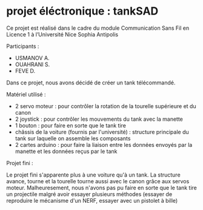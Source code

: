 # projet éléctronique : tankSAD
Ce projet est réalisé dans le cadre du module Communication Sans Fil en Licence 1 à l’Université
Nice Sophia Antipolis

Participants :
- USMANOV A.
- OUAHRANI S.
- FEVE D.

Dans ce projet, nous avons décidé de créer un tank télécommandé.

Matériel utilisé :

- 2 servo moteur : pour contrôler la rotation de la tourelle supérieure et du canon
- 2 joystick : pour contrôler les mouvements du tank avec la manette
- 1 bouton : pour faire en sorte que le tank tire
- châssis de la voiture (fournis par l'université) : structure principale du tank sur laquelle on assemble les composants
- 2 cartes arduino : pour faire la liaison entre les données envoyés par la manette et les données reçus par le tank

Projet fini :

  Le projet fini s'apparente plus à une voiture qu'à un tank. La structure avance, tourne et la tourelle tourne aussi avec le canon grâce aux servos
  moteur. Malheuresement, nous n'avons pas pu faire en sorte que le tank tire un projectile malgré avoir essayer plusieurs méthodes (essayer de reproduire
  le mécanisme d'un NERF, essayer avec un pistolet à bille)

